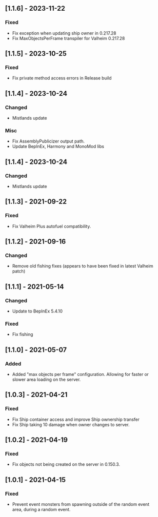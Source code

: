 ## [1.1.6] - 2023-11-22

### Fixed

- Fix exception when updating ship owner in 0.217.28
- Fix MaxObjectsPerFrame transpiler for Valheim 0.217.28


## [1.1.5] - 2023-10-25

### Fixed

- Fix private method access errors in Release build


## [1.1.4] - 2023-10-24

### Changed

- Mistlands update


### Misc

- Fix AssemblyPublicizer output path.
- Update BepInEx, Harmony and MonoMod libs


## [1.1.4] - 2023-10-24

### Changed

- Mistlands update


## [1.1.3] - 2021-09-22

### Fixed

- Fix Valheim Plus autofuel compatibility.


## [1.1.2] - 2021-09-16

### Changed

- Remove old fishing fixes (appears to have been fixed in latest Valheim patch)


## [1.1.1] - 2021-05-14

### Changed

- Update to BepInEx 5.4.10


### Fixed

- Fix fishing


## [1.1.0] - 2021-05-07

### Added

- Added "max objects per frame" configuration. Allowing for faster or slower area loading on the server.


## [1.0.3] - 2021-04-21

### Fixed

- Fix Ship container access and improve Ship ownership transfer
- Fix Ship taking 10 damage when owner changes to server.


## [1.0.2] - 2021-04-19

### Fixed

- Fix objects not being created on the server in 0.150.3.


## [1.0.1] - 2021-04-15

### Fixed

- Prevent event monsters from spawning outside of the random event area, during a random event.
